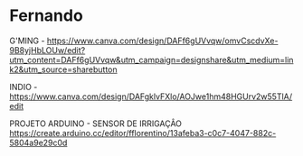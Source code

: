 # Fernando
G'MING -
https://www.canva.com/design/DAFf6gUVvqw/omvCscdvXe-9B8yjHbLOUw/edit?utm_content=DAFf6gUVvqw&utm_campaign=designshare&utm_medium=link2&utm_source=sharebutton

INDIO -
https://www.canva.com/design/DAFgklvFXlo/AOJwe1hm48HGUrv2w55TlA/edit

PROJETO ARDUINO - SENSOR DE IRRIGAÇÂO
https://create.arduino.cc/editor/fflorentino/13afeba3-c0c7-4047-882c-5804a9e29c0d
